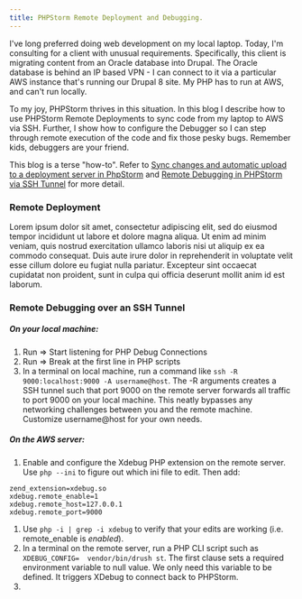 ```yaml
---
title: PHPStorm Remote Deployment and Debugging.
---
```

I've long preferred doing web development on my local laptop. Today, I'm consulting for a client with unusual requirements. Specifically, this client is migrating content from an Oracle database into Drupal. The Oracle database is behind an IP based VPN - I can connect to it via a particular AWS instance that's running our Drupal 8 site. My PHP has to run at AWS, and can't run locally.

To my joy, PHPStorm thrives in this situation. In this blog I describe how to use PHPStorm Remote Deployments to sync code from my laptop to AWS via SSH. Further, I show how to configure the Debugger so I can step through remote execution of the code and fix those pesky bugs. Remember kids, debuggers are your friend.

This blog is a terse "how-to". Refer to [Sync changes and automatic upload to a deployment server in PhpStorm](https://confluence.jetbrains.com/display/PhpStorm/Sync+changes+and+automatic+upload+to+a+deployment+server+in+PhpStorm) and [Remote Debugging in PHPStorm via SSH Tunnel](https://confluence.jetbrains.com/display/PhpStorm/Remote+debugging+in+PhpStorm+via+SSH+tunnel) for more detail.

### Remote Deployment

Lorem ipsum dolor sit amet, consectetur adipiscing elit, sed do eiusmod tempor incididunt ut labore et dolore magna aliqua. Ut enim ad minim veniam, quis nostrud exercitation ullamco laboris nisi ut aliquip ex ea commodo consequat. Duis aute irure dolor in reprehenderit in voluptate velit esse cillum dolore eu fugiat nulla pariatur. Excepteur sint occaecat cupidatat non proident, sunt in culpa qui officia deserunt mollit anim id est laborum.

### Remote Debugging over an SSH Tunnel

##### On your local machine:

1. Run => Start listening for PHP Debug Connections
1. Run => Break at the first line in PHP scripts
1. In a terminal on local machine, run a command like `ssh -R 9000:localhost:9000 -A username@host`. The -R arguments creates a SSH tunnel such that port 9000 on the remote server forwards all traffic to port 9000 on your local machine. This neatly bypasses any networking challenges between you and the remote machine. Customize username@host for your own needs.

##### On the AWS server:

1. Enable and configure the Xdebug PHP extension on the remote server. Use `php --ini` to figure out which ini file to edit. Then add:
```
zend_extension=xdebug.so
xdebug.remote_enable=1
xdebug.remote_host=127.0.0.1
xdebug.remote_port=9000

```
1. Use `php -i | grep -i xdebug` to verify that your edits are working (i.e. remote_enable is _enabled_).
1. In a terminal on the remote server, run a PHP CLI script such as `XDEBUG_CONFIG=  vendor/bin/drush st`. The first clause sets a required environment variable to null value. We only need this variable to be defined. It triggers XDebug to connect back to PHPStorm.
1. 

